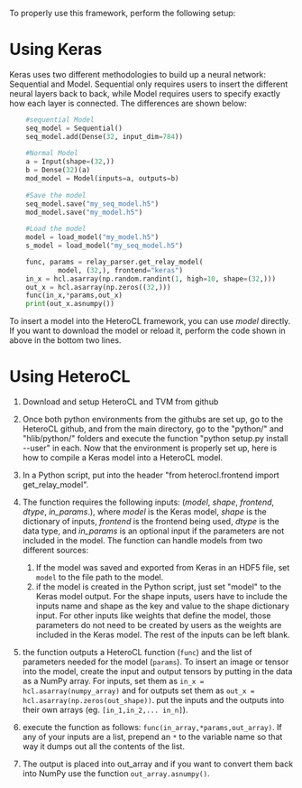 To properly use this framework, perform the following setup:
# Using Keras
Keras uses two different methodologies to build up a neural network: Sequential and Model. Sequential only requires users to insert the different neural layers back to back, while Model requires users to specify exactly how each layer is connected. The differences are shown below:
```python   
    #sequential Model
    seq_model = Sequential()
    seq_model.add(Dense(32, input_dim=784))
    
    #Normal Model
    a = Input(shape=(32,))
    b = Dense(32)(a)
    mod_model = Model(inputs=a, outputs=b)
    
    #Save the model
    seq_model.save("my_seq_model.h5")
    mod_model.save("my_model.h5")
    
    #Load the model
    model = load_model("my_model.h5")
    s_model = load_model("my_seq_model.h5")

    func, params = relay_parser.get_relay_model(
            model, (32,), frontend="keras")
    in_x = hcl.asarray(np.random.randint(1, high=10, shape=(32,)))
    out_x = hcl.asarray(np.zeros((32,)))
    func(in_x,*params,out_x)
    print(out_x.asnumpy())
```

To insert a model into the HeteroCL framework, you can use *model* directly. If you want to download the model or reload it, perform the code shown in above in the bottom two lines.
# Using HeteroCL
1. Download and setup HeteroCL and TVM from github
3. Once both python environments from the githubs are set up, go to the HeteroCL github, and from the main directory, go to the "python/" and "hlib/python/" folders and execute the function "python setup.py install --user" in each.
Now that the environment is properly set up, here is how to compile a Keras model into a HeteroCL model.

1. In a Python script, put into the header "from heterocl.frontend import get_relay_model".
2. The function requires the following inputs: (*model*, *shape*, *frontend*, *dtype*, *in_params*.), where *model* is the Keras model, *shape* is the dictionary of inputs, *frontend* is the frontend being used, *dtype* is the data type, and *in_params* is an optional input if the parameters are not included in the model. The function can handle models from two different sources:
    1. If the model was saved and exported from Keras in an HDF5 file, set ```model``` to the file path to the model.
    2. if the model is created in the Python script, just set "model" to the Keras model output.
For the shape inputs, users have to include the inputs name and shape as the key and value to the shape dictionary input. For other inputs like weights that define the model, those parameters do not need to be created by users as the weights are included in the Keras model. The rest of the inputs can be left blank.
3. the function outputs a HeteroCL function (```func```) and the list of parameters needed for the model (```params```). To insert an image or tensor into the model, create the input and output tensors by putting in the data as a NumPy array. For inputs, set them as ```in_x = hcl.asarray(numpy_array)``` and for outputs set them as ```out_x =   hcl.asarray(np.zeros(out_shape))```. put the inputs and the outputs into their own arrays (eg. ```[in_1,in_2,... in_n]```).
4. execute the function as follows:
```func(in_array,*params,out_array)```.
If any of your inputs are a list, prepend an ```*``` to the variable name
so that way it dumps out all the contents of the list.
5. The output is placed into out_array and if you want to convert them back into NumPy use the function ```out_array.asnumpy()```.